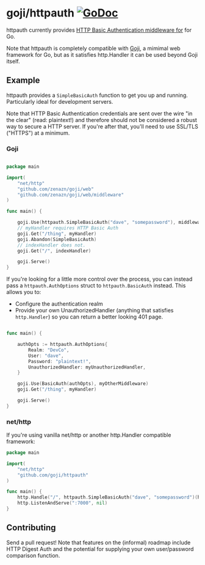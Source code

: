 # goji/httpauth [![GoDoc](https://godoc.org/github.com/goji/httpauth?status.png)](https://godoc.org/github.com/goji/httpauth)

httpauth currently provides [HTTP Basic Authentication middleware for](http://tools.ietf.org/html/rfc2617) for Go. 

Note that httpauth is completely compatible with [Goji](https://goji.io/), a mimimal web framework for Go, but as it satisfies http.Handler it can be used beyond Goji itself. 
## Example

httpauth provides a `SimpleBasicAuth` function to get you up and running. Particularly ideal for development servers.

Note that HTTP Basic Authentication credentials are sent over the wire "in the clear" (read: plaintext!) and therefore should not be considered a robust way to secure a HTTP server. If you're after that, you'll need to use SSL/TLS ("HTTPS") at a minimum.

### Goji

```go

package main

import(
    "net/http"
    "github.com/zenazn/goji/web"
    "github.com/zenazn/goji/web/middleware"
)

func main() {

    goji.Use(httpauth.SimpleBasicAuth("dave", "somepassword"), middleware.SomeOtherMiddleware)
    // myHandler requires HTTP Basic Auth
    goji.Get("/thing", myHandler)
    goji.Abandon(SimpleBasicAuth)
    // indexHandler does not.
    goji.Get("/", indexHandler)

    goji.Serve()
}
```

If you're looking for a little more control over the process, you can instead pass a `httpauth.AuthOptions` struct to `httpauth.BasicAuth` instead. This allows you to:

* Configure the authentication realm
* Provide your own UnauthorizedHandler (anything that satisfies `http.Handler`) so you can return a better looking 401 page.

```go

func main() {

    authOpts := httpauth.AuthOptions{
        Realm: "DevCo",
        User: "dave",
        Password: "plaintext!",
        UnauthorizedHandler: myUnauthorizedHandler,
    }

    goji.Use(BasicAuth(authOpts), myOtherMiddleware)
    goji.Get("/thing", myHandler)

    goji.Serve()
}
```

### net/http

If you're using vanilla net/http or another http.Handler compatible framework:

```go
package main

import(
	"net/http"
	"github.com/goji/httpauth"
)

func main() {
	http.Handle("/", httpauth.SimpleBasicAuth("dave", "somepassword")(http.HandlerFunc(hello)))
	http.ListenAndServe(":7000", nil)
}
```

## Contributing

Send a pull request! Note that features on the (informal) roadmap include HTTP Digest Auth and the potential for supplying your own user/password comparison function.

